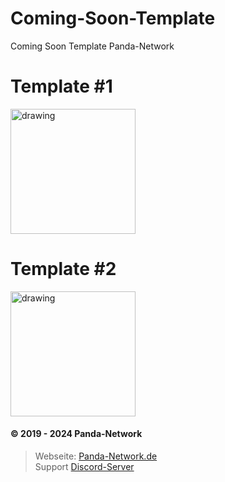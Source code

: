 # Coming-Soon-Template

Coming Soon Template Panda-Network

# Template #1

<img src="https://i.imagicx.de/i/ZXmIAJboRQxk.png" alt="drawing" width="200"/>

<br>

# Template #2

<img src="https://i.imagicx.de/i/qp38mkudRV2Z.png" alt="drawing" width="200"/>
<br>

#### © 2019 - 2024 Panda-Network

> Webseite: [Panda-Network.de](https://panda-network.de) \
> Support [Discord-Server](https://discord.gg/z8ScRvf)
